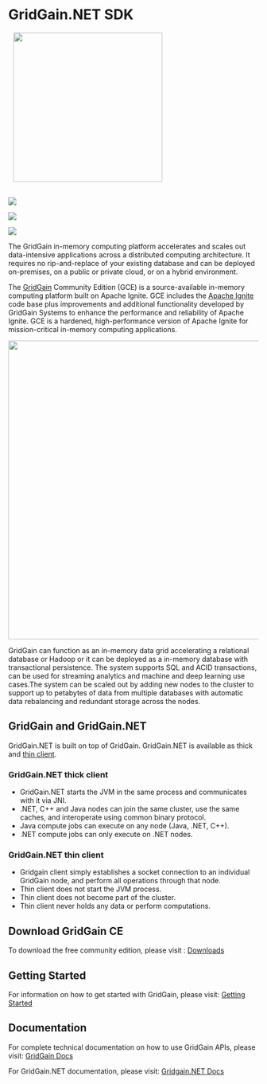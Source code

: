 # GridGain.NET SDK

<a href="https://www.gridgain.com/"><img src="https://www.gridgain.com/themes/gridgain1185/images/svg/gridgain-logo.svg?20180912" hspace="10"  width="300px"/></a><br/><br/>

<a href="https://www.nuget.org/packages?q=Apache.Ignite"><img src="https://img.shields.io/nuget/v/Apache.Ignite.svg" /></a>

<a href="https://www.myget.org/gallery/apache-ignite-net-nightly"><img src="https://img.shields.io/myget/apache-ignite-net-nightly/vpre/Apache.Ignite.svg" /></a>

<a href="https://ci.ignite.apache.org/viewType.html?buildTypeId=IgniteTests24Java8_IgnitePlatformNet&branch_IgniteTests24Java8=<default>"><img src="http://ci.ignite.apache.org/app/rest/builds/buildType:(id:IgniteTests24Java8_IgnitePlatformNet)/statusIcon" /></a>

The GridGain in-memory computing platform accelerates and scales out data-intensive applications across a distributed
computing architecture. It requires no rip-and-replace of your existing database and can be deployed on-premises, on a public or private cloud, or on a hybrid environment.

The [GridGain][GridGain-homepage] Community Edition (GCE) is a source-available in-memory computing platform built on Apache Ignite.
GCE includes the [Apache Ignite][apache-ignite-homepage] code base plus improvements and additional functionality developed by GridGain Systems
to enhance the performance and reliability of Apache Ignite. GCE is a hardened, high-performance version of Apache Ignite
for mission-critical in-memory computing applications.

<p align="center">
    <a href="https://www.gridgain.com/">
        <img src="https://files.readme.io/58b7901-gg_platform.png" width="600px"/>
    </a>
</p>

GridGain can function as an in-memory data grid accelerating a relational database or Hadoop or it can be deployed as
a in-memory database with transactional persistence.  The system supports SQL and ACID transactions, can be used for
streaming analytics and machine and deep learning use cases.The system can be scaled out by adding
new nodes to the cluster to support up to petabytes of data from multiple databases with automatic data rebalancing and
redundant storage across the nodes.

## GridGain and GridGain.NET

GridGain.NET is built on top of GridGain. GridGain.NET is available as thick and [thin client](https://apacheignite-net.readme.io/docs/thin-client).

### GridGain.NET thick client
* GridGain.NET starts the JVM in the same process and communicates with it via JNI.
* .NET, C++ and Java nodes can join the same cluster, use the same caches, and interoperate using common binary protocol.
* Java compute jobs can execute on any node (Java, .NET, C++).
* .NET compute jobs can only execute on .NET nodes.

### GridGain.NET thin client
* Gridgain client simply establishes a socket connection to an individual GridGain node, and perform all operations through that node.
* Thin client does not start the JVM process.
* Thin client does not become part of the cluster.
* Thin client never holds any data or perform computations.

## Download GridGain CE

To download the free community edition, please visit : [Downloads](https://www.gridgain.com/resources/download)

## Getting Started

For information on how to get started with GridGain, please visit: [Getting Started][getting-started]

## Documentation

For complete technical documentation on how to use GridGain APIs, please visit: [GridGain Docs][docs]

For GridGain.NET documentation, please visit: [Gridgain.NET Docs](https://apacheignite-net.readme.io/docs/)

[apache-ignite-homepage]: https://ignite.apache.org/
[GridGain-homepage]: https://www.gridgain.com/
[getting-started]: https://docs.gridgain.com/docs
[docs]: https://docs.gridgain.com/docs
